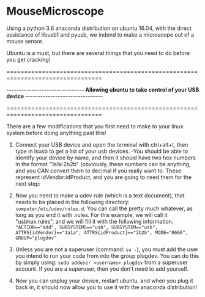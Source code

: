 # MouseMicroscope
Using a python 3.6 anaconda distribution on ubuntu 16.04, with the direct assistance of libusb1 and pyusb, we indend to make a microscope out of a mouse sensor. 

Ubuntu is a must, but there are several things that you need to do before you get cracking!

=================================================================================

**------------------------------- Allowing ubuntu to take control of your USB device -------------------------------**

=================================================================================

There are a few modifications that you first need to make to your linux system before doing anything past this!

1. Connect your USB device and open the terminal with ctrl+alt+t, then type in lsusb to get a list of your usb devices. 
-You should be able to identify your device by name, and then it should have two hex numbers in the format "1a1a:2b2b" (obviously, these numbers can be anything, and you CAN convert them to decimal if you really want to. These represent idVendor:idProduct, and you are going to need them for the next step:

2. Now you need to make a udev rule (which is a text document), that needs to be placed in the following directory: `computer/etc/udev/rules.d`. You can call the pretty much whatever, as long as you end it with .rules. For this example, we will call it "usbhax.rules", and we will fill it with the following information.
`"ACTION=="add", SUBSYSTEMS=="usb", SUBSYSTEM=="usb", ATTRS{idVendor}=="1a1a", ATTRS{idProduct}=="2b2b", MODE="0666", GROUP="plugdev"`

3. Unless you are not a superuser (command: `su -`), you must add the user you intend to run your code from into the group plugdev. You can do this by simply using: `sudo adduser <username> plugdev` from a superuser account. If you are a superuser, then you don't need to add yourself.

4. Now you can unplug your device, restart ubuntu, and when you plug it back in, it should now allow you to use it with the anaconda distribution!
